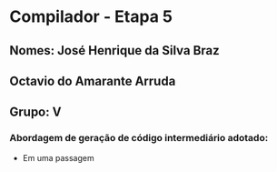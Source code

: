 # Compilador - Etapa 5

## Nomes: José Henrique da Silva Braz 
##        Octavio do Amarante Arruda
## Grupo: V

### Abordagem de geração de código intermediário adotado: 
- Em uma passagem
